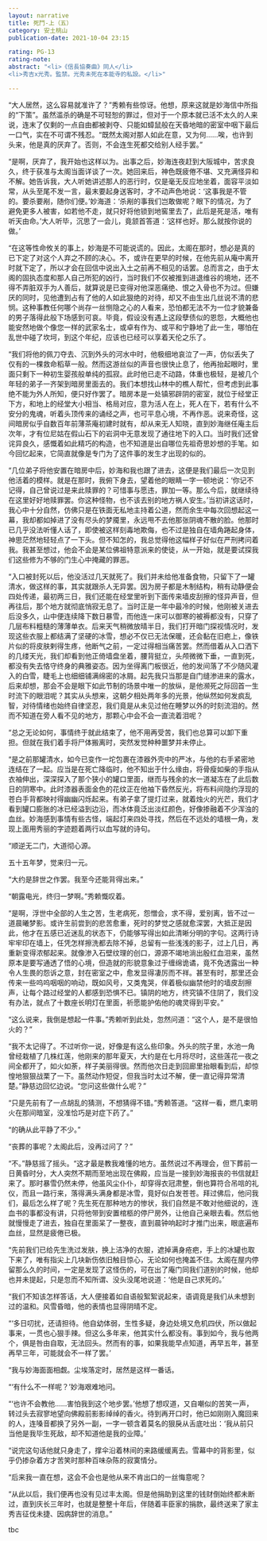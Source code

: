 ```yaml
---
layout: narrative
title: 死鬥-上（五）
category: 安土桃山
publication-date: 2021-10-04 23:15

rating: PG-13
rating-note:
abstract: "<li>《信長協奏曲》同人</li>
<li>秀吉x光秀。監禁。光秀未死在本能寺的私設。</li>"

---
```


“大人居然，这么容易就准许了？”秀赖有些惊讶。他想，原来这就是妙海信中所指的“下策”。虽然滥杀的确是不可轻恕的罪过，但对于一个原本就已活不太久的人来说，连末了仅剩的一点自由都被剥夺、只能如蟑鼠般在天昏地暗的密室中咽下最后一口气，实在不可谓不残忍。“既然太阁对那人如此在意，又为何……唉，也许到头来，他是真的厌弃了。否则，不会连生死都交给别人经手罢。”
 
“是啊，厌弃了，我开始也这样以为。出事之后，妙海连夜赶到大阪城中，苦求良久，终于获准与太阁当面详谈了一次。她回来后，神色既疲倦不堪、又充满怪异和不解。她告诉我，大人听她讲述那人的恶行时，仅是毫无反应地坐着，面容平淡如常，从头至尾不发一言，最末要起身送客时，才不动声色地说：‘这事我是不管的。要杀要剐，随你们便。’妙海道：‘杀剐的事我们岂敢做呢？眼下的情况，为了避免更多人被害，如若他不走，就只好将他锁到地窖里去了，此后是死是活，唯有听天由命。’大人听毕，沉思了一会儿，竟颔首答道：‘这样也好。那么就按你说的做。’
 
“在这等性命攸关的事上，妙海是不可能说谎的。因此，太阁在那时，想必是真的已下定了对这个人弃之不顾的决心。不，或许在更早的时候，在他先前从庵中离开时就下定了，所以才会在回信中说出入土之前再不相见的话罢。总而言之，由于太阁的固执态度和那人自己所犯的凶行，当时我们不仅被推到进退维谷的境地，还不得不弄脏双手为人善后，就算说是已变得对他深恶痛绝、恨之入骨也不为过。但嫌厌的同时，见他遭到占有了他的人如此狠绝的对待，却又不由生出几丝说不清的悲悯。这种事教任何哪个尚存一丝恻隐之心的人看来，恐怕都无法不为一位才貌兼备的男子落得此般下场感到可哀。毕竟，假设没有遇上这段孽债似的恩怨，大概他也能安然地做个像您一样的武家名士，或卓有作为、或平和宁静地了此一生，哪怕在乱世中碰了坎坷，到这个年纪，应该也已经可以享着天伦之乐了。
 
“我们将他的佩刀夺去、沉到外头的河水中时，他极细地哀泣了一声，仿似丢失了仅有的一棵救命稻草一般。然而这游丝似的声音也很快止息了，他再抬起眼时，里面只剩下一种初生婴孩般单纯的孤寂。此时他已走不动路，体重也极轻，是被几个年轻的弟子一齐架到暗房里面去的。我们本想找山林中的樵人帮忙，但考虑到此事绝不能为外人所知，便只好作罢了。暗房本是一处镇邪辟阴的密室，就位于经堂正下方，和地上的经堂大小相当、格局对应，意为活人在上，死人在下，若有什么不安分的鬼魂，听着头顶传来的诵经之声，也可平息心境，不再作恶。说来奇怪，这间暗房似乎自数百年前薄茶庵初建时就有，却从来无人知晓，直到妙海继任庵主后次年，才有位尼姑在假山石下的岩洞中无意发现了通往地下的入口。当时我们还曾诧异良久，感慨着如此精巧的构造，也不知道是出自哪位先祖奇思妙想的手笔。如今回忆起来，它简直就像是专门为了这件事的发生才出现的似的。
 
“几位弟子将他安置在暗房中后，妙海和我也跟了进去，这便是我们最后一次见到他活着的模样。就是在那时，我俯下身去，望着他的眼睛一字一顿地说：‘你记不记得，自己曾说过是来此赎罪的？可惜事与愿违，罪加一等。那么今后，就继续待在这里好好地赎罪罢。你这种怪物，也不该去别的地方祸人安生。’当初讲这话时，我心中十分自然，仿佛只是在铁面无私地主持着公道，然而余生中每次回想起这一幕，我却都如掉进了没有尽头的梦魇里，永远甩不去他那张阴魂不散的脸。他那时已几乎没法听懂人话了，即使被这样刻毒地欺侮，也不过是独自在墙角踡起身体，神思茫然地轻轻点了一下头。但不知怎的，我总觉得他这幅样子好似在严刑拷问着我。我甚至想过，他会不会是某位佛祖特意派来的使徒，从一开始，就是要试探我们这些修为不够的门生心中掩藏的罪恶。
 
“入口被封死以后，他没活过几天就死了。我们并未给他准备食物，只留下了一罐清水，做这样的事，其实就跟杀人无异罢。因为房子都是木制结构，稍有动静便会四处传递，最初两三日，我们还能在经堂里听到下面传来墙皮刮擦的怪异声音，但再往后，那个地方就彻底悄寂无息了。当时正是一年中最冷的时候，他刚被关进去后没多久，山中便连续降下数日暴雪，而他连一床可以御寒的被褥都没有，只穿了几层布料粗糙的薄薄单衣。后来天气稍微放晴半日，我们打开暗门探视情况时，发现这些衣服上都结满了坚硬的冰雪，想必不仅已无法保暖，还会黏在旧疤上，像铁片似的将皮肤剌得生疼，他断气之前，一定过得相当痛苦罢。然而借着从入口洒下的几缕天光，我们却看到他正倚墙盘坐着，腰背挺立，头颅微微下垂，一直到死，都没有失去恪守终身的典雅姿态。因为坐得离门板很近，他的发间落了不少随风灌入的白雪，睫毛上也细细铺满绵密的冰屑。起先我只当那是自门缝渗进来的露水，后来却想，那会不会是眼下如此节制的场景中唯一的放纵，是他濒死之际回首一生时流下的眼泪呢？其实从头想来，这朝夕相处两年多的光景，他纵然如何发疯乱智，对待情绪也始终自律坚忍，我们竟是从未见过他在睡梦以外的时刻流泪的。然而不知道在旁人看不见的地方，那颗心中会不会一直流着泪呢？
 
“总之无论如何，事情终于就此结束了，他不用再受苦，我们也总算可以卸下重担。但就在我们着手将尸体搬离时，突然发觉种种噩梦并未停止。
 
“是之前那罐清水，如今已变作一坨包裹在漆器外壳中的严冰，与他的右手紧密地连结在了一起。应当是在死亡降临时，他不知出于什么缘由，将骨瘦如柴的手指从衣袖伸出，深深探入了那个狭小的罐口里面，继而与残余的水一道凝冻在了此后数日的阴寒中。此时漆器表面金色的花纹正在他袖下昏然反光，将布料间隐约浮现的苍白手背都映衬得幽幽闪烁起来。有弟子拿了提灯过来，就着烛火的光芒，我们才看到罐口膨胀的冰已经溢到边沿，而冰体竟泛出淡红颜色，好像掺融着不少浑浊的血丝。妙海感到事情有些古怪，端起灯来四处寻找，然后在不远处的墙根一角，发现上面用秀丽的字迹题着两行以血写就的诗句。
 
“顺逆无二门，大道彻心源。
 
五十五年梦，觉来归一元。
 
“大约是辞世之作罢。我至今还能背得出来。”
 
“朝露电光，终归一梦啊。”秀赖慨叹着。
 
“是啊，浮世中全部的人生之苦，生老病死，怨憎会，求不得，爱别离，皆不过一道晨曦梦影。或许生前尝到的悲苦愈重，死时的梦觉之感就愈深罢，大抵正是因此，他才在五感已近迷乱的状态下，仍能够写得出如此清晰分明的字句。这两行诗牢牢印在墙上，任凭怎样擦洗都去除不掉，总留有一些浅浅的影子，过上几日，再重新变得浓郁起来。就像渗入石壁纹理的创口，源源不竭地淌出殷红血泪来，虽然原本是要写通透了悟的心境，但造就的形貌意象过于缠绵诡谲，竟不免透露出一种令人生畏的怨诉之意，封在密室之中，愈发显得凄厉而不祥。甚至有时，那里还会传来一些呜呜咽咽的响动，既如风号，又类鬼哭，伴着极似幽禁他时的墙皮刮擦声，让每个路过经堂的人都感到恐惧不已。镇阴的地方，终究镇不住阴了，我们没有办法，就点了十数座长明灯在里面，祈愿能护佑他的魂灵得到平安。”
 
“这么说来，我倒是想起一件事。”秀赖听到此处，忽然问道：“这个人，是不是很怕火的？”
 
“我不太记得了。不过听你一说，好像是有这么些印象。外头的院子里，水池一角曾经栽植了几株红莲，他刚来的那年夏天，大约是在七月将尽时，这些莲花一夜之间全都开了，如火如荼，样子美丽得很。然而他次日走到回廊里抬眼看到后，却惊惶地狠狠战栗了一下。虽然动作短促，但我当时太过不解，便一直记得异常清楚。”静慈边回忆边说。“您问这些做什么呢？”
 
“只是先前有了一点胡乱的猜测，不想猜得不错。”秀赖答道。“这样一看，燃几束明火在那间暗室，没准恰巧是对症下药了。”
 
“的确从此平静了不少。”
 
“丧葬的事呢？太阁此后，没再过问了？”
 
“不。”静慈摇了摇头。“这才最是教我难懂的地方。虽然说过不再理会，但下葬前一日黄昏时分，大人突然不期而至地出现在佛殿，应当是一接到妙海报丧的书信就赶来了。那时暴雪仍然未停，他虽风尘仆仆，却穿得衣冠肃整，倒也算符合吊唁的礼仪，而且一路行来，落得满头满身都是冰雪，竟好似白发苍苍。拜过佛后，他问我们，最后怎么样了呢？先生死在那种地方的惨状，我们自然是不敢对他细说的，连血书的事都没有讲，只将他带到安置棺柩的停尸房外，让他自己亲眼去看。然后他就慢慢走了进去，独自在里面呆了一整夜，直到晨钟响起时才推门出来，眼底遍布血丝，显然是疲倦已极。
 
“先前我们已给先生洗过发肤，换上洁净的衣服，遮掉满身疮疤，手上的冰罐也取下来了，唯有指尖上几块新伤依旧触目惊心，无论如何也掩盖不住。太阁在屋内停留那么久的时间，一定是发现了这怪伤的，可在出了庵门同我们道别的时候，他却也并未提起，只是忽而不知所谓、没头没尾地说道：‘他是自己求死的。’
 
“我们不知该怎样答话，大人便接着如自语般絮絮说起来，语调竟是我们从未想到过的温和。风雪昏暗，他的表情也显得阴晴不定。
 
“‘多日叨扰，还请担待。他自幼体弱，生性多疑，身边处境又危机四伏，所以做起事来，一贯也心狠手辣。但这么多年来，他其实什么都没有。事到如今，我与他两个，俱是咎由自取，无法回头。然而有的事，如果我能早点知道，再早五年，甚至再早三年，可能就会不一样了罢。’
 
“我与妙海面面相觑。尘埃落定时，居然是这样一番话。
 
“‘有什么不一样呢？’妙海艰难地问。
 
“‘也许不会教他……害怕我到这个地步罢。’他想了想叹道，又自嘲似的苦笑一声，转过头去寂寥地望向佛殿前影影绰绰的香火。待到再开口时，他已如刚刚入魔回来的人，连嗓音都换了另外一副，一字一顿含着莫名的狠戾从舌底吐出：‘我从前只当他是我毕生死敌，却不知道他是我的业障。’
 
“说完这句话他就只身走了，撑伞沿着林间的来路缓缓离去。雪幕中的背影里，似乎仍掺杂着方才苦笑时那种百味杂陈的寂寞情分。
 
“后来我一直在想，这会不会也是他从来不肯出口的一丝悔意呢？
 
“从此以后，我们便再也没有见过丰太阁。但是他捐助到这里的钱财倒始终都未断过，直到庆长三年时，也就是整整十年后，伴随着丰臣家的捐款，最终送来了家主秀吉征伐未捷、因病辞世的消息。”

tbc
